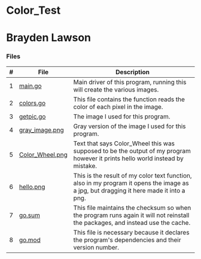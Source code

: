 # Color_Test
# Brayden Lawson

### Files

|   #   | File     | Description                      |
| :---: | -------- | -------------------------------- |
|   1   | [main.go](https://github.com/bglawson1001/Color_Test/blob/main/main.go) | Main driver of this program, running this will create the various images. |
|   2   | [colors.go](https://github.com/bglawson1001/img_module/blob/main/colors.go) | This file contains the function reads the color of each pixel in the image.
|   3   | [getpic.go](https://github.com/bglawson1001/Color_Test/blob/main/downloaded_image.jpg) | The image I used for this program.
|   4   | [gray_image.png](https://github.com/bglawson1001/img_module/blob/main/grayscale.go) | Gray version of the image I used for this program.
|   5   | [Color_Wheel.png](https://github.com/bglawson1001/img_module/blob/main/grayscale.go) | Text that says Color_Wheel this was supposed to be the output of my program however it prints hello world instead by mistake. 
|   6   | [hello.png](https://github.com/bglawson1001/Color_Test/blob/main/hello.png) | This is the result of my color text function, also in my program it opens the image as a jpg, but dragging it here made it into a png.
|   7   | [go.sum](https://github.com/bglawson1001/Color_Test/blob/main/go.sum) | This file maintains the checksum so when the program runs again it will not reinstall the packages, and instead use the cache.
|   8  | [go.mod](https://github.com/bglawson1001/Color_Test/blob/main/go.mod) | This file is necessary because it declares the program's dependencies and their version number.
